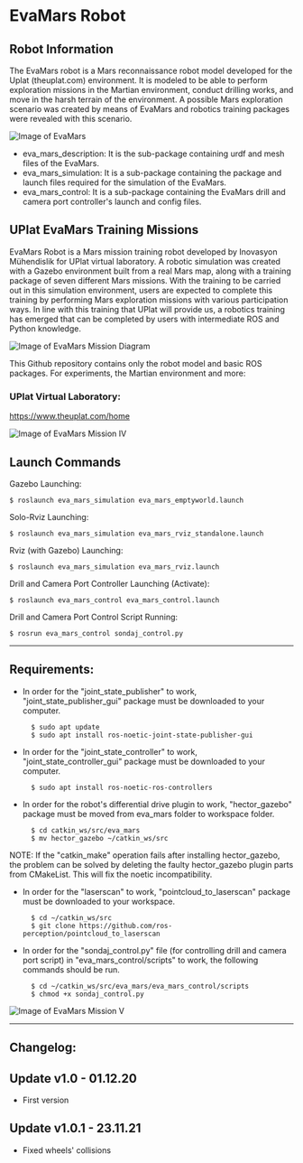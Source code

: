 # EvaMars Robot 

Robot Information
-----------------
The EvaMars robot is a Mars reconnaissance robot model developed for the Uplat (theuplat.com) environment. It is modeled to be able to perform exploration missions in the Martian environment, conduct drilling works, and move in the harsh terrain of the environment. A possible Mars exploration scenario was created by means of EvaMars and robotics training packages were revealed with this scenario.

![Image of EvaMars](https://github.com/inomuh/eva_mars/blob/main/images/eva_mars.png)

- eva_mars_description: It is the sub-package containing urdf and mesh files of the EvaMars.
- eva_mars_simulation: It is a sub-package containing the package and launch files required for the simulation of the EvaMars.
- eva_mars_control: It is a sub-package containing the EvaMars drill and camera port controller's launch and config files.

UPlat EvaMars Training Missions
-------------------------------
EvaMars Robot is a Mars mission training robot developed by Inovasyon Mühendislik for UPlat virtual laboratory. A robotic simulation was created with a Gazebo environment built from a real Mars map, along with a training package of seven different Mars missions. With the training to be carried out in this simulation environment, users are expected to complete this training by performing Mars exploration missions with various participation ways. In line with this training that UPlat will provide us, a robotics training has emerged that can be completed by users with intermediate ROS and Python knowledge. 

![Image of EvaMars Mission Diagram](https://github.com/inomuh/eva_mars/blob/main/images/eva_mars_missions.png)

This Github repository contains only the robot model and basic ROS packages. For experiments, the Martian environment and more:

### UPlat Virtual Laboratory: 
https://www.theuplat.com/home

![Image of EvaMars Mission IV](https://github.com/inomuh/eva_mars/blob/main/images/evamars_uplat_mars_rockylake_1.png)


Launch Commands
---------------

Gazebo Launching:

    $ roslaunch eva_mars_simulation eva_mars_emptyworld.launch

Solo-Rviz Launching:

    $ roslaunch eva_mars_simulation eva_mars_rviz_standalone.launch
    
Rviz (with Gazebo) Launching:

    $ roslaunch eva_mars_simulation eva_mars_rviz.launch
    
Drill and Camera Port Controller Launching (Activate):

    $ roslaunch eva_mars_control eva_mars_control.launch

Drill and Camera Port Control Script Running:
    
    $ rosrun eva_mars_control sondaj_control.py
   
------------------------------------------------------------------------------
Requirements:
-------------
- In order for the "joint_state_publisher" to work, "joint_state_publisher_gui" package must be downloaded to your computer.

        $ sudo apt update
        $ sudo apt install ros-noetic-joint-state-publisher-gui
        
- In order for the "joint_state_controller" to work, "joint_state_controller_gui" package must be downloaded to your computer.

        $ sudo apt install ros-noetic-ros-controllers
 
- In order for the robot's differential drive plugin to work, "hector_gazebo" package must be moved from eva_mars folder to workspace folder.

        $ cd catkin_ws/src/eva_mars
        $ mv hector_gazebo ~/catkin_ws/src

NOTE: If the "catkin_make" operation fails after installing hector_gazebo, the problem can be solved by deleting the faulty hector_gazebo plugin parts from CMakeList. This will fix the noetic incompatibility.

- In order for the "laserscan" to work, "pointcloud_to_laserscan" package must be downloaded to your workspace.

        $ cd ~/catkin_ws/src
        $ git clone https://github.com/ros-perception/pointcloud_to_laserscan
        
- In order for the "sondaj_control.py" file (for controlling drill and camera port script) in "eva_mars_control/scripts" to work, the following commands should be run.

        $ cd ~/catkin_ws/src/eva_mars/eva_mars_control/scripts
        $ chmod +x sondaj_control.py

![Image of EvaMars Mission V](https://github.com/inomuh/eva_mars/blob/main/images/mission5_3_1.png)

-------------------------------------------------------------------------------
Changelog:
----------
Update v1.0 - 01.12.20
----------------------
- First version

Update v1.0.1 - 23.11.21
----------------------
- Fixed wheels' collisions
